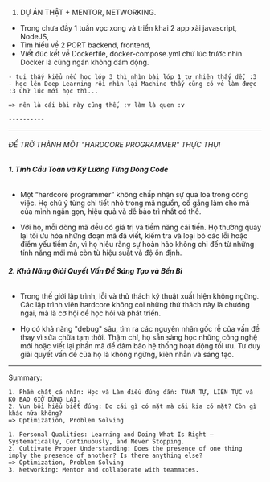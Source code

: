 1. DỰ ÁN THẬT + MENTOR, NETWORKING.  
- Trong chưa đầy 1 tuần vọc xong và triển khai 2 app xài javascript, NodeJS, 
- Tìm hiểu về 2 PORT backend, frontend, 
- Viết đúc kết về Dockerfile, docker-compose.yml chứ lúc trước nhìn Docker là cũng ngán không dám động. 
```
- tui thấy kiểu nếu học lớp 3 thì nhìn bài lớp 1 tự nhiên thấy dễ, :3  
- học lên Deep Learning rồi nhìn lại Machine thấy cũng có vẻ làm được :3 Chứ lúc mới học thì...  
  
=> nên là cái bài này cũng thế, :v làm là quen :v  
  
----------
```
----------

###### ĐỂ TRỞ THÀNH MỘT "HARDCORE PROGRAMMER" THỰC THỤ!

###### **1. Tính Cầu Toàn và Kỹ Lưỡng Từng Dòng Code**

- Một “hardcore programmer” không chấp nhận sự qua loa trong công việc. Họ chú ý từng chi tiết nhỏ trong mã nguồn, cố gắng làm cho mã của mình ngắn gọn, hiệu quả và dễ bảo trì nhất có thể.

- Với họ, mỗi dòng mã đều có giá trị và tiềm năng cải tiến. Họ thường quay lại tối ưu hóa những đoạn mã đã viết, kiểm tra và loại bỏ các lỗi hoặc điểm yếu tiềm ẩn, vì họ hiểu rằng sự hoàn hảo không chỉ đến từ những tính năng mới mà còn từ hiệu suất và độ ổn định.

###### **2. Khả Năng Giải Quyết Vấn Đề Sáng Tạo và Bền Bỉ**

- Trong thế giới lập trình, lỗi và thử thách kỹ thuật xuất hiện không ngừng. Các lập trình viên hardcore không coi những thử thách này là chướng ngại, mà là cơ hội để học hỏi và phát triển.

- Họ có khả năng "debug" sâu, tìm ra các nguyên nhân gốc rễ của vấn đề thay vì sửa chữa tạm thời. Thậm chí, họ sẵn sàng học những công nghệ mới hoặc viết lại phần mã để đảm bảo hệ thống hoạt động tối ưu. Tư duy giải quyết vấn đề của họ là không ngừng, kiên nhẫn và sáng tạo.

---
Summary: 
```
1. Phẩm chất cá nhân: Học và Làm điều đúng đắn: TUẦN TỰ, LIÊN TỤC và KO BAO GIỜ DỪNG LẠI. 
2. Vun bồi hiểu biết đúng: Do cái gì có mặt mà cái kia có mặt? Còn gì khác nữa không? 
=> Optimization, Problem Solving 
```

```
1. Personal Qualities: Learning and Doing What Is Right — Systematically, Continuously, and Never Stopping.
2. Cultivate Proper Understanding: Does the presence of one thing imply the presence of another? Is there anything else?
=> Optimization, Problem Solving
3. Networking: Mentor and collaborate with teammates.
```